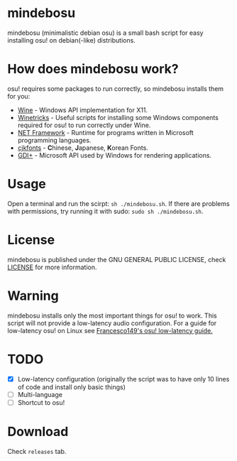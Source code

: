 # mindebosu
mindebosu (minimalistic debian osu) is a small bash script for easy installing osu! on debian(-like) distributions.

# How does mindebosu work?
osu! requires some packages to run correctly, so mindebosu installs them for you:
- [Wine](https://en.wikipedia.org/wiki/Wine_(software)) - Windows API implementation for X11.
- [Winetricks](https://en.wikipedia.org/wiki/Wine_(software)#Third-party_applications) - Useful scripts for installing some Windows components required for osu! to run correctly under Wine.
- [NET Framework](https://en.wikipedia.org/wiki/.NET_Framework) - Runtime for programs written in Microsoft programming languages.
- [cjkfonts](https://en.wikipedia.org/wiki/List_of_CJK_fonts) - **C**hinese, **J**apanese, **K**orean Fonts.
- [GDI+](https://en.wikipedia.org/wiki/Graphics_Device_Interface) - Microsoft API used by Windows for rendering applications.

# Usage
Open a terminal and run the scirpt: `sh ./mindebosu.sh`. If there are problems with permissions, try running it with sudo: `sudo sh ./mindebosu.sh`.

# License
mindebosu is published under the GNU GENERAL PUBLIC LICENSE, check [LICENSE](https://github.com/dzejqub/mindebosu/blob/master/LICENSE) for more information.

# Warning
mindebosu installs only the most important things for osu! to work. This script will not provide a low-latency audio configuration. For a guide for low-latency osu! on Linux see [Francesco149's osu! low-latency guide.](https://gist.github.com/Francesco149/a2f796683a4e5195458f4bb171d88eb0)

# TODO
- [x] Low-latency configuration (originally the script was to have only 10 lines of code and install only basic things)
- [ ] Multi-language
- [ ] Shortcut to osu!

# Download
Check ``releases`` tab.
